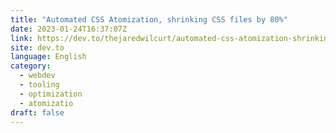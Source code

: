 ```yaml
---
title: "Automated CSS Atomization, shrinking CSS files by 80%"
date: 2023-01-24T16:37:07Z
link: https://dev.to/thejaredwilcurt/automated-css-atomization-shrinking-css-files-by-80-1pnf?utm_medium=RSS&utm_source=news.12bit.vn
site: dev.to
language: English
category:
  - webdev
  - tooling
  - optimization
  - atomizatio
draft: false
---
```

